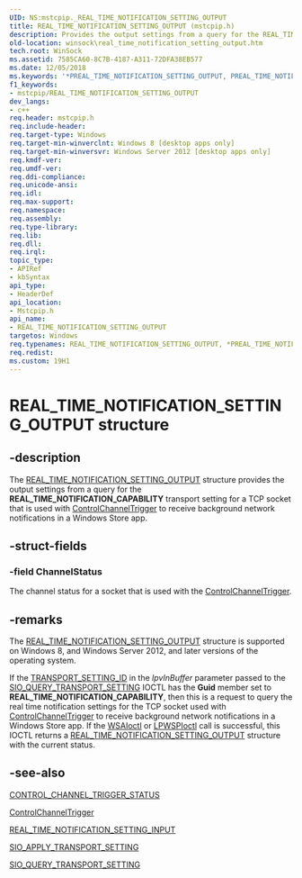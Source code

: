 ```yaml
---
UID: NS:mstcpip._REAL_TIME_NOTIFICATION_SETTING_OUTPUT
title: REAL_TIME_NOTIFICATION_SETTING_OUTPUT (mstcpip.h)
description: Provides the output settings from a query for the REAL_TIME_NOTIFICATION_CAPABILITY transport setting for a TCP socket that is used with ControlChannelTrigger to receive background network notifications in a Windows Store app.
old-location: winsock\real_time_notification_setting_output.htm
tech.root: WinSock
ms.assetid: 7585CA60-8C7B-4187-A311-72DFA38EB577
ms.date: 12/05/2018
ms.keywords: '*PREAL_TIME_NOTIFICATION_SETTING_OUTPUT, PREAL_TIME_NOTIFICATION_SETTING_OUTPUT, PREAL_TIME_NOTIFICATION_SETTING_OUTPUT structure pointer [Winsock], REAL_TIME_NOTIFICATION_SETTING_OUTPUT, REAL_TIME_NOTIFICATION_SETTING_OUTPUT structure [Winsock], mstcpip/PREAL_TIME_NOTIFICATION_SETTING_OUTPUT, mstcpip/REAL_TIME_NOTIFICATION_SETTING_OUTPUT, winsock.real_time_notification_setting_output'
f1_keywords:
- mstcpip/REAL_TIME_NOTIFICATION_SETTING_OUTPUT
dev_langs:
- c++
req.header: mstcpip.h
req.include-header: 
req.target-type: Windows
req.target-min-winverclnt: Windows 8 [desktop apps only]
req.target-min-winversvr: Windows Server 2012 [desktop apps only]
req.kmdf-ver: 
req.umdf-ver: 
req.ddi-compliance: 
req.unicode-ansi: 
req.idl: 
req.max-support: 
req.namespace: 
req.assembly: 
req.type-library: 
req.lib: 
req.dll: 
req.irql: 
topic_type:
- APIRef
- kbSyntax
api_type:
- HeaderDef
api_location:
- Mstcpip.h
api_name:
- REAL_TIME_NOTIFICATION_SETTING_OUTPUT
targetos: Windows
req.typenames: REAL_TIME_NOTIFICATION_SETTING_OUTPUT, *PREAL_TIME_NOTIFICATION_SETTING_OUTPUT
req.redist: 
ms.custom: 19H1
---
```


# REAL_TIME_NOTIFICATION_SETTING_OUTPUT structure


## -description


The <a href="https://docs.microsoft.com/windows/win32/api/mstcpip/ns-mstcpip-real_time_notification_setting_output">REAL_TIME_NOTIFICATION_SETTING_OUTPUT</a> structure provides the output settings from a query for the <b>REAL_TIME_NOTIFICATION_CAPABILITY</b> transport setting for a TCP socket that is used with <a href="https://docs.microsoft.com/en-us/uwp/api/windows.networking.sockets.controlchanneltrigger">ControlChannelTrigger</a> to receive background network notifications in a Windows Store app.


## -struct-fields




### -field ChannelStatus

The channel status for a socket that is used with the <a href="https://docs.microsoft.com/en-us/uwp/api/windows.networking.sockets.controlchanneltrigger">ControlChannelTrigger</a>.


## -remarks



The <a href="https://docs.microsoft.com/windows/win32/api/mstcpip/ns-mstcpip-real_time_notification_setting_output">REAL_TIME_NOTIFICATION_SETTING_OUTPUT</a>   structure is supported on Windows 8,   and Windows Server 2012, and later versions of the operating system.

 If the <a href="https://docs.microsoft.com/windows/desktop/api/mstcpip/ns-mstcpip-transport_setting_id">TRANSPORT_SETTING_ID</a> in the <i>lpvInBuffer</i> parameter passed to the <a href="https://docs.microsoft.com/previous-versions/windows/desktop/legacy/jj553483(v=vs.85)">SIO_QUERY_TRANSPORT_SETTING</a> 
        IOCTL  has the <b>Guid</b> member set to <b>REAL_TIME_NOTIFICATION_CAPABILITY</b>, then this is a request to query the real time notification settings for the TCP socket used with <a href="https://docs.microsoft.com/windows/win32/api/mstcpip/ns-mstcpip-real_time_notification_setting_output">ControlChannelTrigger</a> to receive background network notifications in a Windows Store app. If the <a href="https://docs.microsoft.com/windows/desktop/api/winsock2/nf-winsock2-wsaioctl">WSAIoctl</a> or <a href="https://docs.microsoft.com/previous-versions/windows/hardware/network/ff566296(v=vs.85)">LPWSPIoctl</a> call is successful, this IOCTL returns a <a href="https://docs.microsoft.com/windows/desktop/api/mstcpip/ns-mstcpip-real_time_notification_setting_input">REAL_TIME_NOTIFICATION_SETTING_OUTPUT</a> structure with the current status.




## -see-also




<a href="https://docs.microsoft.com/windows/desktop/api/mswsock/ne-mswsock-rio_notification_completion_type">CONTROL_CHANNEL_TRIGGER_STATUS</a>



<a href="https://docs.microsoft.com/en-us/uwp/api/windows.networking.sockets.controlchanneltrigger">ControlChannelTrigger</a>



<a href="https://docs.microsoft.com/windows/win32/api/mstcpip/ns-mstcpip-real_time_notification_setting_input">REAL_TIME_NOTIFICATION_SETTING_INPUT</a>



<a href="https://docs.microsoft.com/previous-versions/windows/desktop/legacy/jj553481(v=vs.85)">SIO_APPLY_TRANSPORT_SETTING</a>



<a href="https://docs.microsoft.com/previous-versions/windows/desktop/legacy/jj553483(v=vs.85)">SIO_QUERY_TRANSPORT_SETTING</a>
 

 

